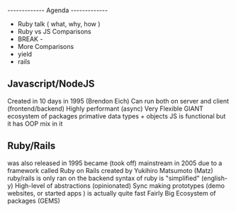------------- Agenda -------------

- Ruby talk ( what, why, how )
- Ruby vs JS Comparisons
- BREAK - 
- More Comparisons
- yield
- rails


Javascript/NodeJS
-------------------------
Created in 10 days in 1995 (Brendon Eich)
Can run both on server and client (frontend/backend)
Highly performant (async)
Very Flexible
GIANT ecosystem of packages
primative data types + objects
JS is functional but it has OOP mix in it

Ruby/Rails
-------------------------
was also released in 1995 became (took off) mainstream in 2005 due to a framework called Ruby on Rails
created by Yukihiro Matsumoto (Matz) 
ruby/rails is only ran on the backend
syntax of ruby is "simplified" (english-y)
High-level of abstractions (opinionated)
Sync
making prototypes (demo websites, or started apps ) is actually quite fast
Fairly Big Ecosystem of packages (GEMS)
